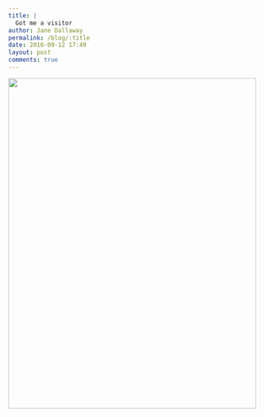 ```yaml
---
title: |
  Got me a visitor
author: Jane Dallaway
permalink: /blog/:title
date: 2016-09-12 17:49
layout: post
comments: true
---
```


<div><a href="http://static.skitters.dallaway.com/tp_IMG_2405.JPG"><img src="http://static.skitters.dallaway.com/tp_thumb_IMG_2405.JPG" width="500" height="667"/></a></div>



  

      
